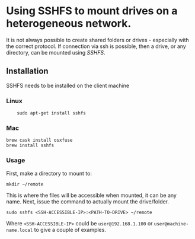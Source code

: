 # Using SSHFS to mount drives on a heterogeneous network.

It is not always possible to create shared folders or drives - especially with the correct protocol. If connection via ssh is possible, then a drive, or any directory, can be mounted using *SSHFS*.

## Installation
SSHFS needs to be installed on the client machine

### Linux

        sudo apt-get install sshfs

### Mac

    brew cask install osxfuse
    brew install sshfs

### Usage

First, make a directory to mount to:

    mkdir ~/remote

This is where the files will be accessible when mounted, it can be any name. Next, issue the command to actually mount the drive/folder.

    sudo sshfs <SSH-ACCESSIBLE-IP>:<PATH-TO-DRIVE> ~/remote

Where `<SSH-ACCESSIBLE-IP>`  could be  `user@192.168.1.100`  or `user@machine-name.local`  to give a couple of examples.